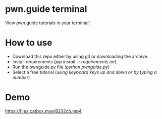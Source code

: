 # pwn.guide terminal
View pwn.guide tutorials in your terminal!

# How to use
- Download this repo either by using git or downloading the archive.
- Install requirements (*pip install -r requirements.txt*)
- Run the pwnguide.py file (*python pwnguide.py*)
- Select a free tutorial (*using keyboard keys up and down or by typing a number*)

# Demo
https://files.catbox.moe/8202cb.mp4
